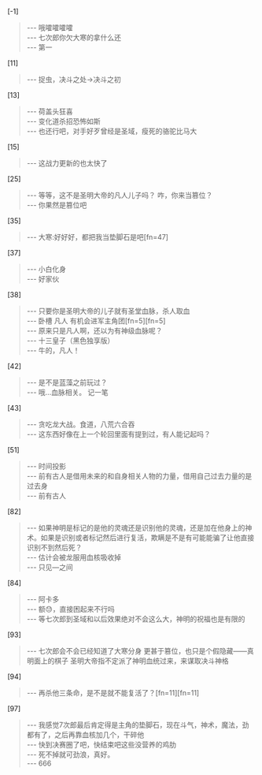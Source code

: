 
[-1] 
>--- 哦嚯嚯嚯嚯<br>
>--- 七次郎你欠大寒的拿什么还<br>
>--- 第一<br>

[11] 
>--- 捉虫，决斗之处→决斗之初<br>

[13] 
>--- 荷盖头狂喜<br>
>--- 变化道杀招恐怖如斯<br>
>--- 也还行吧，对手好歹曾经是圣域，瘦死的骆驼比马大<br>

[15] 
>--- 这战力更新的也太快了<br>

[25] 
>--- 等等，这不是圣明大帝的凡人儿子吗？
咋，你来当篡位？<br>
>--- 你果然是篡位吧<br>

[35] 
>--- 大寒:好好好，都把我当垫脚石是吧[fn=47]<br>

[37] 
>--- 小白化身<br>
>--- 好家伙<br>

[38] 
>--- 只要你是圣明大帝的儿子就有圣堂血脉，杀人取血<br>
>--- 卧槽 凡人 有机会进军主角团[fn=5][fn=5]<br>
>--- 原来只是凡人啊，还以为有神级血脉呢？<br>
>--- 十三皇子（黑色独享版）<br>
>--- 牛的，凡人！<br>

[42] 
>--- 是不是蓝藻之前玩过？<br>
>--- 哦…血脉相关。   记一笔<br>

[43] 
>--- 贪吃龙大战。食道，八荒六合吞<br>
>--- 这东西好像在上一个轮回里面有提到过，有人能记起吗？<br>

[51] 
>--- 时间投影<br>
>--- 前有古人是借用未来的和自身相关人物的力量，借用自己过去力量的是过去身<br>
>--- 前有古人<br>

[82] 
>--- 如果神明是标记的是他的灵魂还是识别他的灵魂，还是加在他身上的神术。如果是识别或者标记然后进行复活，欺瞒是不是有可能能骗了让他直接识别不到然后死？<br>
>--- 估计会被龙服用血核吸收掉<br>
>--- 只见—之间<br>

[84] 
>--- 阿卡多<br>
>--- 额😓，直接困起来不行吗<br>
>--- 等七次郎到圣域和以后效果绝对不会这么大，神明的祝福也是有限的<br>

[93] 
>--- 七次郎会不会已经知道了大寒分身
更甚于篡位，也只是个假隐藏——真明面上的棋子  圣明大帝指不定派了神明血统过来，来谋取决斗神格<br>

[94] 
>--- 再杀他三条命，是不是就不能复活了？[fn=11][fn=11]<br>

[97] 
>--- 我感觉7次郎最后肯定得是主角的垫脚石，现在斗气，神术，魔法，劲都有了，之后再靠血核加几个，干碎他<br>
>--- 快到决赛圈了吧，快结束吧这些没营养的鸡肋<br>
>--- 死不掉就可劲浪，真好。<br>
>--- 666<br>
